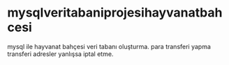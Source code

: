# mysqlveritabaniprojesihayvanatbahcesi
mysql ile hayvanat bahçesi veri tabanı oluşturma. para transferi yapma transferi adresler yanlışsa iptal etme.

